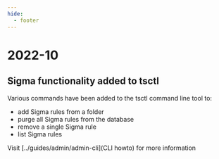 ```yaml
---
hide:
  - footer
---
```

# 2022-10

## Sigma functionality added to tsctl

Various commands have been added to the tsctl command line tool to:
- add Sigma rules from a folder
- purge all Sigma rules from the database
- remove a single Sigma rule
- list Sigma rules

Visit [../guides/admin/admin-cli](CLI howto) for more information
